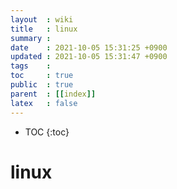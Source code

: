 ```yaml
---
layout  : wiki
title   : linux
summary : 
date    : 2021-10-05 15:31:25 +0900
updated : 2021-10-05 15:31:47 +0900
tags    : 
toc     : true
public  : true
parent  : [[index]]
latex   : false
---
```

* TOC
{:toc}

# linux
